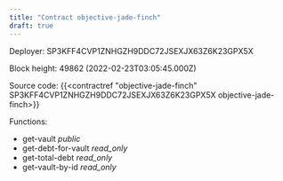 ```yaml
---
title: "Contract objective-jade-finch"
draft: true
---
```

Deployer: SP3KFF4CVP1ZNHGZH9DDC72JSEXJX63Z6K23GPX5X


 



Block height: 49862 (2022-02-23T03:05:45.000Z)

Source code: {{<contractref "objective-jade-finch" SP3KFF4CVP1ZNHGZH9DDC72JSEXJX63Z6K23GPX5X objective-jade-finch>}}

Functions:

* get-vault _public_
* get-debt-for-vault _read_only_
* get-total-debt _read_only_
* get-vault-by-id _read_only_
